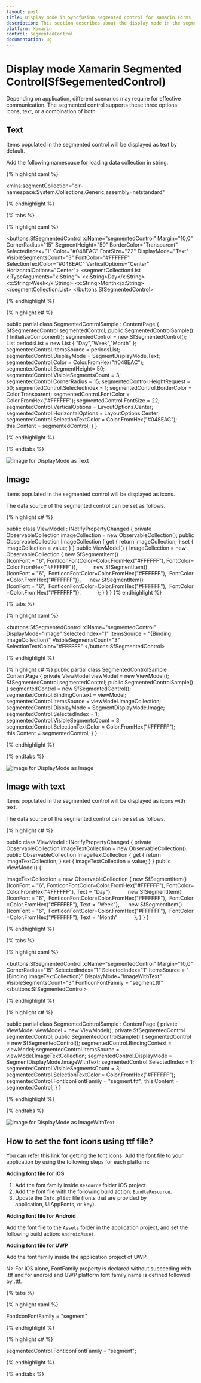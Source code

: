 ```yaml
---
layout: post
title: Display mode in Syncfusion segmented control for Xamarin.Forms
description: This section describes about the display mode in the segmented control for effective communications.
platform: Xamarin
control: SegmentedControl
documentation: ug
---
```


# Display mode Xamarin Segmented Control(SfSegementedControl)

Depending on application, different scenarios may require for effective communication. The segmented control supports these three options: icons, text, or a combination of both.

## Text

Items populated in the segmented control will be displayed as text by default.

Add the following namespace for loading data collection in string.

{% highlight xaml %}

xmlns:segmentCollection="clr-namespace:System.Collections.Generic;assembly=netstandard"

{% endhighlight %}

{% tabs %}

{% highlight xaml %}

<buttons:SfSegmentedControl 
    x:Name="segmentedControl" 
    Margin="10,0"
    CornerRadius="15"
    SegmentHeight="50"
    BorderColor="Transparent"
    SelectedIndex="1"
    Color="#048EAC"
    FontSize="22"
    DisplayMode="Text"
    VisibleSegmentsCount="3"
    FontColor="#FFFFFF"
    SelectionTextColor="#048EAC"
    VerticalOptions="Center"
    HorizontalOptions="Center">
    <segmentCollection:List x:TypeArguments="x:String">
    <x:String>Day</x:String>
    <x:String>Week</x:String>
    <x:String>Month</x:String>
    </segmentCollection:List>
</buttons:SfSegmentedControl>

   {% endhighlight %}

{% highlight c# %}

public partial class SegmentedControlSample : ContentPage
{
SfSegmentedControl segmentedControl;
public SegmentedControlSample()
{
    InitializeComponent();
    segmentedControl = new SfSegmentedControl();
    List<String> periodsList = new List<String>
    {
           "Day","Week","Month"
    };
    segmentedControl.ItemsSource = periodsList;
    segmentedControl.DisplayMode = SegmentDisplayMode.Text;
    segmentedControl.Color = Color.FromHex("#048EAC");
    segmentedControl.SegmentHeight= 50;
    segmentedControl.VisibleSegmentsCount = 3;
    segmentedControl.CornerRadius = 15;
    segmentedControl.HeightRequest = 50;
    segmentedControl.SelectedIndex = 1;
    segmentedControl.BorderColor = Color.Transparent;
    segmentedControl.FontColor = Color.FromHex("#FFFFFF");
    segmentedControl.FontSize = 22;
    segmentedControl.VerticalOptions = LayoutOptions.Center;
    segmentedControl.HorizontalOptions = LayoutOptions.Center;
    segmentedControl.SelectionTextColor = Color.FromHex("#048EAC");
    this.Content = segmentedControl;
}
}

{% endhighlight %}

{% endtabs %}

![Image for DisplayMode as Text](images/Display-mode/Xamarin_Forms_Text.png)

## Image 

Items populated in the segmented control will be displayed as icons.

The data source of the segmented control can be set as follows.

{% highlight c# %}

public class ViewModel : INotifyPropertyChanged
{
private ObservableCollection<SfSegmentItem> imageCollection = new ObservableCollection<SfSegmentItem>();
public ObservableCollection<SfSegmentItem> ImageCollection
{
get { return imageCollection; }
set { imageCollection = value; }
}
public ViewModel()
{
ImageCollection = new ObservableCollection<SfSegmentItem>
{
new SfSegmentItem(){IconFont = "6", FontIconFontColor=Color.FromHex("#FFFFFF"), FontColor=Color.FromHex("#FFFFFF")},          
new SfSegmentItem(){IconFont = "6",  FontIconFontColor=Color.FromHex("#FFFFFF"),  FontColor=Color.FromHex("#FFFFFF")},     
new SfSegmentItem(){IconFont = "6",  FontIconFontColor=Color.FromHex("#FFFFFF"),  FontColor=Color.FromHex("#FFFFFF")},          
};
}
}
}
{% endhighlight %}

{% tabs %}

{% highlight xaml %}

<buttons:SfSegmentedControl 
    x:Name="segmentedControl" 
    DisplayMode="Image"
    SelectedIndex="1"
    ItemsSource = "{Binding ImageCollection}"
    VisibleSegmentsCount="3"
    SelectionTextColor="#FFFFFF"
</buttons:SfSegmentedControl>

{% endhighlight %}

{% highlight c# %}
public partial class SegmentedControlSample : ContentPage
{
private ViewModel viewModel = new ViewModel();
SfSegmentedControl segmentedControl;
public SegmentedControlSample()
{
segmentedControl = new SfSegmentedControl();
segmentedControl.BindingContext = viewModel;
segmentedControl.ItemsSource = viewModel.ImageCollection;
segmentedControl.DisplayMode = SegmentDisplayMode.Image;
segmentedControl.SelectedIndex = 1;
segmentedControl.VisibleSegmentsCount = 3;
segmentedControl.SelectionTextColor = Color.FromHex("#FFFFFF");
this.Content = segmentedControl;
}
}

{% endhighlight %}

{% endtabs %}

![Image for DisplayMode as Image](images/Display-mode/Xamarin_Forms_Image.png)

## Image with text

Items populated in the segmented control will be displayed as icons with text.

The data source of the segmented control can be set as follows.

{% highlight c# %}

public class ViewModel : INotifyPropertyChanged
{
private ObservableCollection<SfSegmentItem> imageTextCollection = new ObservableCollection<SfSegmentItem>();
public ObservableCollection<SfSegmentItem> ImageTextCollection
{
get { return imageTextCollection; }
set { imageTextCollection = value; }
}
public ViewModel()
{

ImageTextCollection = new ObservableCollection<SfSegmentItem>
{
new SfSegmentItem(){IconFont = "6", FontIconFontColor=Color.FromHex("#FFFFFF"), FontColor=Color.FromHex("#FFFFFF"), Text = "Day"},          
new SfSegmentItem(){IconFont = "6",  FontIconFontColor=Color.FromHex("#FFFFFF"),  FontColor=Color.FromHex("#FFFFFF"), Text = "Week"},     
new SfSegmentItem(){IconFont = "6",  FontIconFontColor=Color.FromHex("#FFFFFF"),  FontColor=Color.FromHex("#FFFFFF"), Text = "Month"          
};
}
}
}

{% endhighlight %}

{% tabs %}

{% highlight xaml %}

<buttons:SfSegmentedControl 
    x:Name="segmentedControl" 
    Margin="10,0"
    CornerRadius="15"
    SelectedIndex="1"
    SelectedIndex="1"
    ItemsSource = "{Binding ImageTextCollection}"
    DisplayMode="ImageWithText"
    VisibleSegmentsCount="3"
    FontIconFontFamily = "segment.ttf"
</buttons:SfSegmentedControl>

{% endhighlight %}

{% highlight c# %}

public partial class SegmentedControlSample : ContentPage
{
private ViewModel viewModel = new ViewModel();
private SfSegmentedControl segmentedControl;
public SegmentedControlSample()
{
segmentedControl = new SfSegmentedControl();
segmentedControl.BindingContext = viewModel;
segmentedControl.ItemsSource = viewModel.ImageTextCollection;
segmentedControl.DisplayMode = SegmentDisplayMode.ImageWithText;
segmentedControl.SelectedIndex = 1;
segmentedControl.VisibleSegmentsCount = 3;
segmentedControl.SelectionTextColor = Color.FromHex("#FFFFFF");
segmentedControl.FontIconFontFamily = "segment.ttf";
this.Content = segmentedControl;
}
}

{% endhighlight %}

{% endtabs %}

![Image for DisplayMode as ImageWithText](images/Display-mode/Xamarin_Forms_ImagewithText.png)

## How to set the font icons using ttf file?

You can refer this [link](https://help.syncfusion.com/metro-studio/export-font-icon) for getting the font icons. Add the font file to your application by using the following steps for each platform:

**Adding font file for iOS**

1. Add the font family inside `Resource` folder iOS project.
2. Add the font file with the following build action: `BundleResource`.
3. Update the `Info.plist` file (fonts that are provided by application, UIAppFonts, or key).

**Adding font file for Android**

Add the font file to the `Assets` folder in the application project, and set the following build action: `AndroidAsset`.

**Adding font file for UWP**

Add the font family inside the application project of UWP.

N> For iOS alone, FontFamily property is declared without succeeding with .ttf and for android and UWP platform font family name is defined followed by .ttf.

{% tabs %}

{% highlight xaml %}

 FontIconFontFamily = "segment"

{% endhighlight %}

{% highlight c# %}

segmentedControl.FontIconFontFamily = "segment";

{% endhighlight %}

{% endtabs %}
